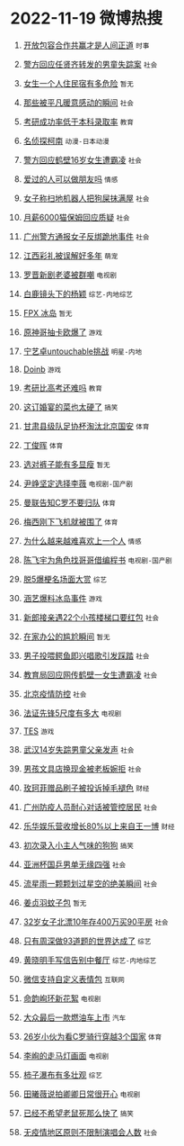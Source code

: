 # 2022-11-19 微博热搜 
1. [开放包容合作共赢才是人间正道](https://m.weibo.cn/search?containerid=100103type%3D1%26t%3D10%26q%3D%23%E5%BC%80%E6%94%BE%E5%8C%85%E5%AE%B9%E5%90%88%E4%BD%9C%E5%85%B1%E8%B5%A2%E6%89%8D%E6%98%AF%E4%BA%BA%E9%97%B4%E6%AD%A3%E9%81%93%23&stream_entry_id=51&isnewpage=1&extparam=seat%3D1%26dgr%3D0%26cate%3D10103%26pos%3D0%26filter_type%3Drealtimehot%26c_type%3D51%26display_time%3D1668796248%26pre_seqid%3D16687962488230454456&luicode=10000011&lfid=106003type%3D25%26t%3D3%26disable_hot%3D1%26filter_type%3Drealtimehot) `时事` 

2. [警方回应任贤齐转发的男童失踪案](https://m.weibo.cn/search?containerid=100103type%3D1%26t%3D10%26q%3D%23%E8%AD%A6%E6%96%B9%E5%9B%9E%E5%BA%94%E4%BB%BB%E8%B4%A4%E9%BD%90%E8%BD%AC%E5%8F%91%E7%9A%84%E7%94%B7%E7%AB%A5%E5%A4%B1%E8%B8%AA%E6%A1%88%23&stream_entry_id=31&isnewpage=1&extparam=seat%3D1%26dgr%3D0%26c_type%3D31%26band_rank%3D1%26flag%3D0%26lcate%3D5001%26realpos%3D1%26cate%3D5001%26pos%3D0%26filter_type%3Drealtimehot%26q%3D%2523%25E8%25AD%25A6%25E6%2596%25B9%25E5%259B%259E%25E5%25BA%2594%25E4%25BB%25BB%25E8%25B4%25A4%25E9%25BD%2590%25E8%25BD%25AC%25E5%258F%2591%25E7%259A%2584%25E7%2594%25B7%25E7%25AB%25A5%25E5%25A4%25B1%25E8%25B8%25AA%25E6%25A1%2588%2523%26display_time%3D1668796248%26pre_seqid%3D16687962488230454456&luicode=10000011&lfid=106003type%3D25%26t%3D3%26disable_hot%3D1%26filter_type%3Drealtimehot) `社会` 

3. [女生一个人住民宿有多危险](https://m.weibo.cn/search?containerid=100103type%3D1%26t%3D10%26q%3D%23%E5%A5%B3%E7%94%9F%E4%B8%80%E4%B8%AA%E4%BA%BA%E4%BD%8F%E6%B0%91%E5%AE%BF%E6%9C%89%E5%A4%9A%E5%8D%B1%E9%99%A9%23&stream_entry_id=31&isnewpage=1&extparam=seat%3D1%26dgr%3D0%26c_type%3D31%26band_rank%3D2%26flag%3D0%26lcate%3D5001%26realpos%3D2%26cate%3D5001%26pos%3D1%26filter_type%3Drealtimehot%26q%3D%2523%25E5%25A5%25B3%25E7%2594%259F%25E4%25B8%2580%25E4%25B8%25AA%25E4%25BA%25BA%25E4%25BD%258F%25E6%25B0%2591%25E5%25AE%25BF%25E6%259C%2589%25E5%25A4%259A%25E5%258D%25B1%25E9%2599%25A9%2523%26display_time%3D1668796248%26pre_seqid%3D16687962488230454456&luicode=10000011&lfid=106003type%3D25%26t%3D3%26disable_hot%3D1%26filter_type%3Drealtimehot) `暂无` 

4. [那些被平凡暖意感动的瞬间](https://m.weibo.cn/search?containerid=100103type%3D1%26t%3D10%26q%3D%23%E9%82%A3%E4%BA%9B%E8%A2%AB%E5%B9%B3%E5%87%A1%E6%9A%96%E6%84%8F%E6%84%9F%E5%8A%A8%E7%9A%84%E7%9E%AC%E9%97%B4%23&stream_entry_id=31&isnewpage=1&extparam=seat%3D1%26dgr%3D0%26c_type%3D31%26band_rank%3D3%26flag%3D0%26lcate%3D5001%26realpos%3D3%26cate%3D5001%26pos%3D2%26filter_type%3Drealtimehot%26q%3D%2523%25E9%2582%25A3%25E4%25BA%259B%25E8%25A2%25AB%25E5%25B9%25B3%25E5%2587%25A1%25E6%259A%2596%25E6%2584%258F%25E6%2584%259F%25E5%258A%25A8%25E7%259A%2584%25E7%259E%25AC%25E9%2597%25B4%2523%26display_time%3D1668796248%26pre_seqid%3D16687962488230454456&luicode=10000011&lfid=106003type%3D25%26t%3D3%26disable_hot%3D1%26filter_type%3Drealtimehot) `社会` 

5. [考研成功率低于本科录取率](https://m.weibo.cn/search?containerid=100103type%3D1%26t%3D10%26q%3D%23%E8%80%83%E7%A0%94%E6%88%90%E5%8A%9F%E7%8E%87%E4%BD%8E%E4%BA%8E%E6%9C%AC%E7%A7%91%E5%BD%95%E5%8F%96%E7%8E%87%23&stream_entry_id=31&isnewpage=1&extparam=seat%3D1%26dgr%3D0%26c_type%3D31%26band_rank%3D4%26flag%3D2%26lcate%3D5001%26realpos%3D4%26cate%3D5001%26pos%3D3%26filter_type%3Drealtimehot%26q%3D%2523%25E8%2580%2583%25E7%25A0%2594%25E6%2588%2590%25E5%258A%259F%25E7%258E%2587%25E4%25BD%258E%25E4%25BA%258E%25E6%259C%25AC%25E7%25A7%2591%25E5%25BD%2595%25E5%258F%2596%25E7%258E%2587%2523%26display_time%3D1668796248%26pre_seqid%3D16687962488230454456&luicode=10000011&lfid=106003type%3D25%26t%3D3%26disable_hot%3D1%26filter_type%3Drealtimehot) `教育` 

6. [名侦探柯南](https://m.weibo.cn/search?containerid=100103type%3D1%26t%3D10%26q%3D%E5%90%8D%E4%BE%A6%E6%8E%A2%E6%9F%AF%E5%8D%97&stream_entry_id=31&isnewpage=1&extparam=seat%3D1%26dgr%3D0%26c_type%3D31%26band_rank%3D5%26flag%3D16%26lcate%3D5001%26realpos%3D5%26cate%3D5001%26pos%3D4%26filter_type%3Drealtimehot%26q%3D%25E5%2590%258D%25E4%25BE%25A6%25E6%258E%25A2%25E6%259F%25AF%25E5%258D%2597%26display_time%3D1668796248%26pre_seqid%3D16687962488230454456&luicode=10000011&lfid=106003type%3D25%26t%3D3%26disable_hot%3D1%26filter_type%3Drealtimehot) `动漫-日本动漫` 

7. [警方回应鹤壁16岁女生遭霸凌](https://m.weibo.cn/search?containerid=100103type%3D1%26t%3D10%26q%3D%23%E8%AD%A6%E6%96%B9%E5%9B%9E%E5%BA%94%E9%B9%A4%E5%A3%8116%E5%B2%81%E5%A5%B3%E7%94%9F%E9%81%AD%E9%9C%B8%E5%87%8C%23&stream_entry_id=31&isnewpage=1&extparam=seat%3D1%26dgr%3D0%26c_type%3D31%26band_rank%3D6%26flag%3D0%26lcate%3D5001%26realpos%3D6%26cate%3D5001%26pos%3D5%26filter_type%3Drealtimehot%26q%3D%2523%25E8%25AD%25A6%25E6%2596%25B9%25E5%259B%259E%25E5%25BA%2594%25E9%25B9%25A4%25E5%25A3%258116%25E5%25B2%2581%25E5%25A5%25B3%25E7%2594%259F%25E9%2581%25AD%25E9%259C%25B8%25E5%2587%258C%2523%26display_time%3D1668796248%26pre_seqid%3D16687962488230454456&luicode=10000011&lfid=106003type%3D25%26t%3D3%26disable_hot%3D1%26filter_type%3Drealtimehot) `社会` 

8. [爱过的人可以做朋友吗](https://m.weibo.cn/search?containerid=100103type%3D1%26t%3D10%26q%3D%23%E7%88%B1%E8%BF%87%E7%9A%84%E4%BA%BA%E5%8F%AF%E4%BB%A5%E5%81%9A%E6%9C%8B%E5%8F%8B%E5%90%97%23&stream_entry_id=31&isnewpage=1&extparam=seat%3D1%26dgr%3D0%26c_type%3D31%26band_rank%3D7%26flag%3D0%26lcate%3D5001%26realpos%3D7%26cate%3D5001%26pos%3D6%26filter_type%3Drealtimehot%26q%3D%2523%25E7%2588%25B1%25E8%25BF%2587%25E7%259A%2584%25E4%25BA%25BA%25E5%258F%25AF%25E4%25BB%25A5%25E5%2581%259A%25E6%259C%258B%25E5%258F%258B%25E5%2590%2597%2523%26display_time%3D1668796248%26pre_seqid%3D16687962488230454456&luicode=10000011&lfid=106003type%3D25%26t%3D3%26disable_hot%3D1%26filter_type%3Drealtimehot) `情感` 

9. [女子称扫地机器人把狗屎抹满屋](https://m.weibo.cn/search?containerid=100103type%3D1%26t%3D10%26q%3D%23%E5%A5%B3%E5%AD%90%E7%A7%B0%E6%89%AB%E5%9C%B0%E6%9C%BA%E5%99%A8%E4%BA%BA%E6%8A%8A%E7%8B%97%E5%B1%8E%E6%8A%B9%E6%BB%A1%E5%B1%8B%23&stream_entry_id=31&isnewpage=1&extparam=seat%3D1%26dgr%3D0%26c_type%3D31%26band_rank%3D8%26flag%3D0%26lcate%3D5001%26realpos%3D8%26cate%3D5001%26pos%3D7%26filter_type%3Drealtimehot%26q%3D%2523%25E5%25A5%25B3%25E5%25AD%2590%25E7%25A7%25B0%25E6%2589%25AB%25E5%259C%25B0%25E6%259C%25BA%25E5%2599%25A8%25E4%25BA%25BA%25E6%258A%258A%25E7%258B%2597%25E5%25B1%258E%25E6%258A%25B9%25E6%25BB%25A1%25E5%25B1%258B%2523%26display_time%3D1668796248%26pre_seqid%3D16687962488230454456&luicode=10000011&lfid=106003type%3D25%26t%3D3%26disable_hot%3D1%26filter_type%3Drealtimehot) `社会` 

10. [月薪6000猫保姆回应质疑](https://m.weibo.cn/search?containerid=100103type%3D1%26t%3D10%26q%3D%23%E6%9C%88%E8%96%AA6000%E7%8C%AB%E4%BF%9D%E5%A7%86%E5%9B%9E%E5%BA%94%E8%B4%A8%E7%96%91%23&stream_entry_id=31&isnewpage=1&extparam=seat%3D1%26dgr%3D0%26c_type%3D31%26band_rank%3D9%26flag%3D0%26lcate%3D5001%26realpos%3D9%26cate%3D5001%26pos%3D8%26filter_type%3Drealtimehot%26q%3D%2523%25E6%259C%2588%25E8%2596%25AA6000%25E7%258C%25AB%25E4%25BF%259D%25E5%25A7%2586%25E5%259B%259E%25E5%25BA%2594%25E8%25B4%25A8%25E7%2596%2591%2523%26display_time%3D1668796248%26pre_seqid%3D16687962488230454456&luicode=10000011&lfid=106003type%3D25%26t%3D3%26disable_hot%3D1%26filter_type%3Drealtimehot) `社会` 

11. [广州警方通报女子反绑跪地事件](https://m.weibo.cn/search?containerid=100103type%3D1%26t%3D10%26q%3D%23%E5%B9%BF%E5%B7%9E%E8%AD%A6%E6%96%B9%E9%80%9A%E6%8A%A5%E5%A5%B3%E5%AD%90%E5%8F%8D%E7%BB%91%E8%B7%AA%E5%9C%B0%E4%BA%8B%E4%BB%B6%23&stream_entry_id=31&isnewpage=1&extparam=seat%3D1%26dgr%3D0%26c_type%3D31%26band_rank%3D10%26flag%3D0%26lcate%3D5001%26realpos%3D10%26cate%3D5001%26pos%3D9%26filter_type%3Drealtimehot%26q%3D%2523%25E5%25B9%25BF%25E5%25B7%259E%25E8%25AD%25A6%25E6%2596%25B9%25E9%2580%259A%25E6%258A%25A5%25E5%25A5%25B3%25E5%25AD%2590%25E5%258F%258D%25E7%25BB%2591%25E8%25B7%25AA%25E5%259C%25B0%25E4%25BA%258B%25E4%25BB%25B6%2523%26display_time%3D1668796248%26pre_seqid%3D16687962488230454456&luicode=10000011&lfid=106003type%3D25%26t%3D3%26disable_hot%3D1%26filter_type%3Drealtimehot) `社会` 

12. [江西彩礼被误解好多年](https://m.weibo.cn/search?containerid=100103type%3D1%26t%3D10%26q%3D%23%E6%B1%9F%E8%A5%BF%E5%BD%A9%E7%A4%BC%E8%A2%AB%E8%AF%AF%E8%A7%A3%E5%A5%BD%E5%A4%9A%E5%B9%B4%23&stream_entry_id=31&isnewpage=1&extparam=seat%3D1%26dgr%3D0%26c_type%3D31%26band_rank%3D11%26flag%3D0%26lcate%3D5001%26realpos%3D11%26cate%3D5001%26pos%3D10%26filter_type%3Drealtimehot%26q%3D%2523%25E6%25B1%259F%25E8%25A5%25BF%25E5%25BD%25A9%25E7%25A4%25BC%25E8%25A2%25AB%25E8%25AF%25AF%25E8%25A7%25A3%25E5%25A5%25BD%25E5%25A4%259A%25E5%25B9%25B4%2523%26display_time%3D1668796248%26pre_seqid%3D16687962488230454456&luicode=10000011&lfid=106003type%3D25%26t%3D3%26disable_hot%3D1%26filter_type%3Drealtimehot) `萌宠` 

13. [罗晋新剧老婆被群嘲](https://m.weibo.cn/search?containerid=100103type%3D1%26t%3D10%26q%3D%23%E7%BD%97%E6%99%8B%E6%96%B0%E5%89%A7%E8%80%81%E5%A9%86%E8%A2%AB%E7%BE%A4%E5%98%B2%23&stream_entry_id=31&isnewpage=1&extparam=seat%3D1%26dgr%3D0%26c_type%3D31%26band_rank%3D12%26flag%3D0%26lcate%3D5001%26realpos%3D12%26cate%3D5001%26pos%3D11%26filter_type%3Drealtimehot%26q%3D%2523%25E7%25BD%2597%25E6%2599%258B%25E6%2596%25B0%25E5%2589%25A7%25E8%2580%2581%25E5%25A9%2586%25E8%25A2%25AB%25E7%25BE%25A4%25E5%2598%25B2%2523%26display_time%3D1668796248%26pre_seqid%3D16687962488230454456&luicode=10000011&lfid=106003type%3D25%26t%3D3%26disable_hot%3D1%26filter_type%3Drealtimehot) `电视剧` 

14. [白鹿镜头下的杨颖](https://m.weibo.cn/search?containerid=100103type%3D1%26t%3D10%26q%3D%23%E7%99%BD%E9%B9%BF%E9%95%9C%E5%A4%B4%E4%B8%8B%E7%9A%84%E6%9D%A8%E9%A2%96%23&stream_entry_id=31&isnewpage=1&extparam=seat%3D1%26dgr%3D0%26c_type%3D31%26band_rank%3D13%26flag%3D0%26lcate%3D5001%26realpos%3D13%26cate%3D5001%26pos%3D12%26filter_type%3Drealtimehot%26q%3D%2523%25E7%2599%25BD%25E9%25B9%25BF%25E9%2595%259C%25E5%25A4%25B4%25E4%25B8%258B%25E7%259A%2584%25E6%259D%25A8%25E9%25A2%2596%2523%26display_time%3D1668796248%26pre_seqid%3D16687962488230454456&luicode=10000011&lfid=106003type%3D25%26t%3D3%26disable_hot%3D1%26filter_type%3Drealtimehot) `综艺-内地综艺` 

15. [FPX 冰岛](https://m.weibo.cn/search?containerid=100103type%3D1%26t%3D10%26q%3DFPX+%E5%86%B0%E5%B2%9B&stream_entry_id=31&isnewpage=1&extparam=seat%3D1%26dgr%3D0%26c_type%3D31%26band_rank%3D14%26flag%3D0%26lcate%3D5001%26realpos%3D14%26cate%3D5001%26pos%3D13%26filter_type%3Drealtimehot%26q%3DFPX%2520%25E5%2586%25B0%25E5%25B2%259B%26display_time%3D1668796248%26pre_seqid%3D16687962488230454456&luicode=10000011&lfid=106003type%3D25%26t%3D3%26disable_hot%3D1%26filter_type%3Drealtimehot) `暂无` 

16. [原神哥抽卡欧爆了](https://m.weibo.cn/search?containerid=100103type%3D1%26t%3D10%26q%3D%23%E5%8E%9F%E7%A5%9E%E5%93%A5%E6%8A%BD%E5%8D%A1%E6%AC%A7%E7%88%86%E4%BA%86%23&stream_entry_id=31&isnewpage=1&extparam=seat%3D1%26dgr%3D0%26c_type%3D31%26band_rank%3D15%26flag%3D0%26lcate%3D5001%26realpos%3D15%26cate%3D5001%26pos%3D14%26filter_type%3Drealtimehot%26q%3D%2523%25E5%258E%259F%25E7%25A5%259E%25E5%2593%25A5%25E6%258A%25BD%25E5%258D%25A1%25E6%25AC%25A7%25E7%2588%2586%25E4%25BA%2586%2523%26display_time%3D1668796248%26pre_seqid%3D16687962488230454456&luicode=10000011&lfid=106003type%3D25%26t%3D3%26disable_hot%3D1%26filter_type%3Drealtimehot) `游戏` 

17. [宁艺卓untouchable挑战](https://m.weibo.cn/search?containerid=100103type%3D1%26t%3D10%26q%3D%23%E5%AE%81%E8%89%BA%E5%8D%93untouchable%E6%8C%91%E6%88%98%23&stream_entry_id=31&isnewpage=1&extparam=seat%3D1%26dgr%3D0%26c_type%3D31%26band_rank%3D16%26flag%3D0%26lcate%3D5001%26realpos%3D16%26cate%3D5001%26pos%3D15%26filter_type%3Drealtimehot%26q%3D%2523%25E5%25AE%2581%25E8%2589%25BA%25E5%258D%2593untouchable%25E6%258C%2591%25E6%2588%2598%2523%26display_time%3D1668796248%26pre_seqid%3D16687962488230454456&luicode=10000011&lfid=106003type%3D25%26t%3D3%26disable_hot%3D1%26filter_type%3Drealtimehot) `明星-内地` 

18. [Doinb](https://m.weibo.cn/search?containerid=100103type%3D1%26t%3D10%26q%3DDoinb&stream_entry_id=31&isnewpage=1&extparam=seat%3D1%26dgr%3D0%26c_type%3D31%26band_rank%3D17%26flag%3D0%26lcate%3D5001%26realpos%3D17%26cate%3D5001%26pos%3D16%26filter_type%3Drealtimehot%26q%3DDoinb%26display_time%3D1668796248%26pre_seqid%3D16687962488230454456&luicode=10000011&lfid=106003type%3D25%26t%3D3%26disable_hot%3D1%26filter_type%3Drealtimehot) `游戏` 

19. [考研比高考还难吗](https://m.weibo.cn/search?containerid=100103type%3D1%26t%3D10%26q%3D%23%E8%80%83%E7%A0%94%E6%AF%94%E9%AB%98%E8%80%83%E8%BF%98%E9%9A%BE%E5%90%97%23&stream_entry_id=31&isnewpage=1&extparam=seat%3D1%26dgr%3D0%26c_type%3D31%26band_rank%3D18%26flag%3D0%26lcate%3D5001%26realpos%3D18%26cate%3D5001%26pos%3D17%26filter_type%3Drealtimehot%26q%3D%2523%25E8%2580%2583%25E7%25A0%2594%25E6%25AF%2594%25E9%25AB%2598%25E8%2580%2583%25E8%25BF%2598%25E9%259A%25BE%25E5%2590%2597%2523%26display_time%3D1668796248%26pre_seqid%3D16687962488230454456&luicode=10000011&lfid=106003type%3D25%26t%3D3%26disable_hot%3D1%26filter_type%3Drealtimehot) `教育` 

20. [这订婚宴的菜也太硬了](https://m.weibo.cn/search?containerid=100103type%3D1%26t%3D10%26q%3D%23%E8%BF%99%E8%AE%A2%E5%A9%9A%E5%AE%B4%E7%9A%84%E8%8F%9C%E4%B9%9F%E5%A4%AA%E7%A1%AC%E4%BA%86%23&stream_entry_id=31&isnewpage=1&extparam=seat%3D1%26dgr%3D0%26c_type%3D31%26band_rank%3D19%26flag%3D0%26lcate%3D5001%26realpos%3D19%26cate%3D5001%26pos%3D18%26filter_type%3Drealtimehot%26q%3D%2523%25E8%25BF%2599%25E8%25AE%25A2%25E5%25A9%259A%25E5%25AE%25B4%25E7%259A%2584%25E8%258F%259C%25E4%25B9%259F%25E5%25A4%25AA%25E7%25A1%25AC%25E4%25BA%2586%2523%26display_time%3D1668796248%26pre_seqid%3D16687962488230454456&luicode=10000011&lfid=106003type%3D25%26t%3D3%26disable_hot%3D1%26filter_type%3Drealtimehot) `搞笑` 

21. [甘肃县级队足协杯淘汰北京国安](https://m.weibo.cn/search?containerid=100103type%3D1%26t%3D10%26q%3D%23%E7%94%98%E8%82%83%E5%8E%BF%E7%BA%A7%E9%98%9F%E8%B6%B3%E5%8D%8F%E6%9D%AF%E6%B7%98%E6%B1%B0%E5%8C%97%E4%BA%AC%E5%9B%BD%E5%AE%89%23&stream_entry_id=31&isnewpage=1&extparam=seat%3D1%26dgr%3D0%26c_type%3D31%26band_rank%3D20%26flag%3D0%26lcate%3D5001%26realpos%3D20%26cate%3D5001%26pos%3D19%26filter_type%3Drealtimehot%26q%3D%2523%25E7%2594%2598%25E8%2582%2583%25E5%258E%25BF%25E7%25BA%25A7%25E9%2598%259F%25E8%25B6%25B3%25E5%258D%258F%25E6%259D%25AF%25E6%25B7%2598%25E6%25B1%25B0%25E5%258C%2597%25E4%25BA%25AC%25E5%259B%25BD%25E5%25AE%2589%2523%26display_time%3D1668796248%26pre_seqid%3D16687962488230454456&luicode=10000011&lfid=106003type%3D25%26t%3D3%26disable_hot%3D1%26filter_type%3Drealtimehot) `体育` 

22. [丁俊晖](https://m.weibo.cn/search?containerid=100103type%3D1%26t%3D10%26q%3D%E4%B8%81%E4%BF%8A%E6%99%96&stream_entry_id=31&isnewpage=1&extparam=seat%3D1%26dgr%3D0%26c_type%3D31%26band_rank%3D21%26flag%3D0%26lcate%3D5001%26realpos%3D21%26cate%3D5001%26pos%3D20%26filter_type%3Drealtimehot%26q%3D%25E4%25B8%2581%25E4%25BF%258A%25E6%2599%2596%26display_time%3D1668796248%26pre_seqid%3D16687962488230454456&luicode=10000011&lfid=106003type%3D25%26t%3D3%26disable_hot%3D1%26filter_type%3Drealtimehot) `体育` 

23. [选对裤子能有多显瘦](https://m.weibo.cn/search?containerid=100103type%3D1%26t%3D10%26q%3D%23%E9%80%89%E5%AF%B9%E8%A3%A4%E5%AD%90%E8%83%BD%E6%9C%89%E5%A4%9A%E6%98%BE%E7%98%A6%23&stream_entry_id=31&isnewpage=1&extparam=seat%3D1%26dgr%3D0%26c_type%3D31%26band_rank%3D22%26flag%3D0%26lcate%3D5001%26realpos%3D22%26cate%3D5001%26pos%3D21%26filter_type%3Drealtimehot%26q%3D%2523%25E9%2580%2589%25E5%25AF%25B9%25E8%25A3%25A4%25E5%25AD%2590%25E8%2583%25BD%25E6%259C%2589%25E5%25A4%259A%25E6%2598%25BE%25E7%2598%25A6%2523%26display_time%3D1668796248%26pre_seqid%3D16687962488230454456&luicode=10000011&lfid=106003type%3D25%26t%3D3%26disable_hot%3D1%26filter_type%3Drealtimehot) `暂无` 

24. [尹峥坚定选择李薇](https://m.weibo.cn/search?containerid=100103type%3D1%26t%3D10%26q%3D%23%E5%B0%B9%E5%B3%A5%E5%9D%9A%E5%AE%9A%E9%80%89%E6%8B%A9%E6%9D%8E%E8%96%87%23&stream_entry_id=31&isnewpage=1&extparam=seat%3D1%26dgr%3D0%26c_type%3D31%26band_rank%3D23%26flag%3D0%26lcate%3D5001%26realpos%3D23%26cate%3D5001%26pos%3D22%26filter_type%3Drealtimehot%26q%3D%2523%25E5%25B0%25B9%25E5%25B3%25A5%25E5%259D%259A%25E5%25AE%259A%25E9%2580%2589%25E6%258B%25A9%25E6%259D%258E%25E8%2596%2587%2523%26display_time%3D1668796248%26pre_seqid%3D16687962488230454456&luicode=10000011&lfid=106003type%3D25%26t%3D3%26disable_hot%3D1%26filter_type%3Drealtimehot) `电视剧-国产剧` 

25. [曼联告知C罗不要归队](https://m.weibo.cn/search?containerid=100103type%3D1%26t%3D10%26q%3D%23%E6%9B%BC%E8%81%94%E5%91%8A%E7%9F%A5C%E7%BD%97%E4%B8%8D%E8%A6%81%E5%BD%92%E9%98%9F%23&stream_entry_id=31&isnewpage=1&extparam=seat%3D1%26dgr%3D0%26c_type%3D31%26band_rank%3D24%26flag%3D0%26lcate%3D5001%26realpos%3D24%26cate%3D5001%26pos%3D23%26filter_type%3Drealtimehot%26q%3D%2523%25E6%259B%25BC%25E8%2581%2594%25E5%2591%258A%25E7%259F%25A5C%25E7%25BD%2597%25E4%25B8%258D%25E8%25A6%2581%25E5%25BD%2592%25E9%2598%259F%2523%26display_time%3D1668796248%26pre_seqid%3D16687962488230454456&luicode=10000011&lfid=106003type%3D25%26t%3D3%26disable_hot%3D1%26filter_type%3Drealtimehot) `体育` 

26. [梅西刚下飞机就被围了](https://m.weibo.cn/search?containerid=100103type%3D1%26t%3D10%26q%3D%23%E6%A2%85%E8%A5%BF%E5%88%9A%E4%B8%8B%E9%A3%9E%E6%9C%BA%E5%B0%B1%E8%A2%AB%E5%9B%B4%E4%BA%86%23&stream_entry_id=31&isnewpage=1&extparam=seat%3D1%26dgr%3D0%26c_type%3D31%26band_rank%3D25%26flag%3D1%26lcate%3D5001%26realpos%3D25%26cate%3D5001%26pos%3D24%26filter_type%3Drealtimehot%26q%3D%2523%25E6%25A2%2585%25E8%25A5%25BF%25E5%2588%259A%25E4%25B8%258B%25E9%25A3%259E%25E6%259C%25BA%25E5%25B0%25B1%25E8%25A2%25AB%25E5%259B%25B4%25E4%25BA%2586%2523%26display_time%3D1668796248%26pre_seqid%3D16687962488230454456&luicode=10000011&lfid=106003type%3D25%26t%3D3%26disable_hot%3D1%26filter_type%3Drealtimehot) `体育` 

27. [为什么越来越难喜欢上一个人](https://m.weibo.cn/search?containerid=100103type%3D1%26t%3D10%26q%3D%23%E4%B8%BA%E4%BB%80%E4%B9%88%E8%B6%8A%E6%9D%A5%E8%B6%8A%E9%9A%BE%E5%96%9C%E6%AC%A2%E4%B8%8A%E4%B8%80%E4%B8%AA%E4%BA%BA%23&stream_entry_id=31&isnewpage=1&extparam=seat%3D1%26dgr%3D0%26c_type%3D31%26band_rank%3D26%26flag%3D0%26lcate%3D5001%26realpos%3D26%26cate%3D5001%26pos%3D25%26filter_type%3Drealtimehot%26q%3D%2523%25E4%25B8%25BA%25E4%25BB%2580%25E4%25B9%2588%25E8%25B6%258A%25E6%259D%25A5%25E8%25B6%258A%25E9%259A%25BE%25E5%2596%259C%25E6%25AC%25A2%25E4%25B8%258A%25E4%25B8%2580%25E4%25B8%25AA%25E4%25BA%25BA%2523%26display_time%3D1668796248%26pre_seqid%3D16687962488230454456&luicode=10000011&lfid=106003type%3D25%26t%3D3%26disable_hot%3D1%26filter_type%3Drealtimehot) `情感` 

28. [陈飞宇为角色找哥哥借编程书](https://m.weibo.cn/search?containerid=100103type%3D1%26t%3D10%26q%3D%23%E9%99%88%E9%A3%9E%E5%AE%87%E4%B8%BA%E8%A7%92%E8%89%B2%E6%89%BE%E5%93%A5%E5%93%A5%E5%80%9F%E7%BC%96%E7%A8%8B%E4%B9%A6%23&stream_entry_id=31&isnewpage=1&extparam=seat%3D1%26dgr%3D0%26c_type%3D31%26band_rank%3D27%26flag%3D0%26lcate%3D5001%26realpos%3D27%26cate%3D5001%26pos%3D26%26filter_type%3Drealtimehot%26q%3D%2523%25E9%2599%2588%25E9%25A3%259E%25E5%25AE%2587%25E4%25B8%25BA%25E8%25A7%2592%25E8%2589%25B2%25E6%2589%25BE%25E5%2593%25A5%25E5%2593%25A5%25E5%2580%259F%25E7%25BC%2596%25E7%25A8%258B%25E4%25B9%25A6%2523%26display_time%3D1668796248%26pre_seqid%3D16687962488230454456&luicode=10000011&lfid=106003type%3D25%26t%3D3%26disable_hot%3D1%26filter_type%3Drealtimehot) `电视剧-国产剧` 

29. [脱5爆梗名场面大赏](https://m.weibo.cn/search?containerid=100103type%3D1%26t%3D10%26q%3D%23%E8%84%B15%E7%88%86%E6%A2%97%E5%90%8D%E5%9C%BA%E9%9D%A2%E5%A4%A7%E8%B5%8F%23&stream_entry_id=31&isnewpage=1&extparam=seat%3D1%26dgr%3D0%26c_type%3D31%26band_rank%3D28%26flag%3D1%26lcate%3D5001%26realpos%3D28%26cate%3D5001%26pos%3D27%26filter_type%3Drealtimehot%26q%3D%2523%25E8%2584%25B15%25E7%2588%2586%25E6%25A2%2597%25E5%2590%258D%25E5%259C%25BA%25E9%259D%25A2%25E5%25A4%25A7%25E8%25B5%258F%2523%26display_time%3D1668796248%26pre_seqid%3D16687962488230454456&luicode=10000011&lfid=106003type%3D25%26t%3D3%26disable_hot%3D1%26filter_type%3Drealtimehot) `综艺` 

30. [涵艺爆料冰岛事件](https://m.weibo.cn/search?containerid=100103type%3D1%26t%3D10%26q%3D%23%E6%B6%B5%E8%89%BA%E7%88%86%E6%96%99%E5%86%B0%E5%B2%9B%E4%BA%8B%E4%BB%B6%23&stream_entry_id=31&isnewpage=1&extparam=seat%3D1%26dgr%3D0%26c_type%3D31%26band_rank%3D29%26flag%3D0%26lcate%3D5001%26realpos%3D29%26cate%3D5001%26pos%3D28%26filter_type%3Drealtimehot%26q%3D%2523%25E6%25B6%25B5%25E8%2589%25BA%25E7%2588%2586%25E6%2596%2599%25E5%2586%25B0%25E5%25B2%259B%25E4%25BA%258B%25E4%25BB%25B6%2523%26display_time%3D1668796248%26pre_seqid%3D16687962488230454456&luicode=10000011&lfid=106003type%3D25%26t%3D3%26disable_hot%3D1%26filter_type%3Drealtimehot) `游戏` 

31. [新郎接亲遇22个小孩楼梯口要红包](https://m.weibo.cn/search?containerid=100103type%3D1%26t%3D10%26q%3D%23%E6%96%B0%E9%83%8E%E6%8E%A5%E4%BA%B2%E9%81%8722%E4%B8%AA%E5%B0%8F%E5%AD%A9%E6%A5%BC%E6%A2%AF%E5%8F%A3%E8%A6%81%E7%BA%A2%E5%8C%85%23&stream_entry_id=31&isnewpage=1&extparam=seat%3D1%26dgr%3D0%26c_type%3D31%26band_rank%3D30%26flag%3D0%26lcate%3D5001%26realpos%3D30%26cate%3D5001%26pos%3D29%26filter_type%3Drealtimehot%26q%3D%2523%25E6%2596%25B0%25E9%2583%258E%25E6%258E%25A5%25E4%25BA%25B2%25E9%2581%258722%25E4%25B8%25AA%25E5%25B0%258F%25E5%25AD%25A9%25E6%25A5%25BC%25E6%25A2%25AF%25E5%258F%25A3%25E8%25A6%2581%25E7%25BA%25A2%25E5%258C%2585%2523%26display_time%3D1668796248%26pre_seqid%3D16687962488230454456&luicode=10000011&lfid=106003type%3D25%26t%3D3%26disable_hot%3D1%26filter_type%3Drealtimehot) `社会` 

32. [在家办公的尴尬瞬间](https://m.weibo.cn/search?containerid=100103type%3D1%26t%3D10%26q%3D%23%E5%9C%A8%E5%AE%B6%E5%8A%9E%E5%85%AC%E7%9A%84%E5%B0%B4%E5%B0%AC%E7%9E%AC%E9%97%B4%23&stream_entry_id=31&isnewpage=1&extparam=seat%3D1%26dgr%3D0%26c_type%3D31%26band_rank%3D31%26flag%3D1%26lcate%3D5001%26realpos%3D31%26cate%3D5001%26pos%3D30%26filter_type%3Drealtimehot%26q%3D%2523%25E5%259C%25A8%25E5%25AE%25B6%25E5%258A%259E%25E5%2585%25AC%25E7%259A%2584%25E5%25B0%25B4%25E5%25B0%25AC%25E7%259E%25AC%25E9%2597%25B4%2523%26display_time%3D1668796248%26pre_seqid%3D16687962488230454456&luicode=10000011&lfid=106003type%3D25%26t%3D3%26disable_hot%3D1%26filter_type%3Drealtimehot) `暂无` 

33. [男子投喂鳄鱼即兴唱歌引发踩踏](https://m.weibo.cn/search?containerid=100103type%3D1%26t%3D10%26q%3D%23%E7%94%B7%E5%AD%90%E6%8A%95%E5%96%82%E9%B3%84%E9%B1%BC%E5%8D%B3%E5%85%B4%E5%94%B1%E6%AD%8C%E5%BC%95%E5%8F%91%E8%B8%A9%E8%B8%8F%23&stream_entry_id=31&isnewpage=1&extparam=seat%3D1%26dgr%3D0%26c_type%3D31%26band_rank%3D32%26flag%3D0%26lcate%3D5001%26realpos%3D32%26cate%3D5001%26pos%3D31%26filter_type%3Drealtimehot%26q%3D%2523%25E7%2594%25B7%25E5%25AD%2590%25E6%258A%2595%25E5%2596%2582%25E9%25B3%2584%25E9%25B1%25BC%25E5%258D%25B3%25E5%2585%25B4%25E5%2594%25B1%25E6%25AD%258C%25E5%25BC%2595%25E5%258F%2591%25E8%25B8%25A9%25E8%25B8%258F%2523%26display_time%3D1668796248%26pre_seqid%3D16687962488230454456&luicode=10000011&lfid=106003type%3D25%26t%3D3%26disable_hot%3D1%26filter_type%3Drealtimehot) `社会` 

34. [教育局回应网传鹤壁一女生遭霸凌](https://m.weibo.cn/search?containerid=100103type%3D1%26t%3D10%26q%3D%23%E6%95%99%E8%82%B2%E5%B1%80%E5%9B%9E%E5%BA%94%E7%BD%91%E4%BC%A0%E9%B9%A4%E5%A3%81%E4%B8%80%E5%A5%B3%E7%94%9F%E9%81%AD%E9%9C%B8%E5%87%8C%23&stream_entry_id=31&isnewpage=1&extparam=seat%3D1%26dgr%3D0%26c_type%3D31%26band_rank%3D33%26flag%3D0%26lcate%3D5001%26realpos%3D33%26cate%3D5001%26pos%3D32%26filter_type%3Drealtimehot%26q%3D%2523%25E6%2595%2599%25E8%2582%25B2%25E5%25B1%2580%25E5%259B%259E%25E5%25BA%2594%25E7%25BD%2591%25E4%25BC%25A0%25E9%25B9%25A4%25E5%25A3%2581%25E4%25B8%2580%25E5%25A5%25B3%25E7%2594%259F%25E9%2581%25AD%25E9%259C%25B8%25E5%2587%258C%2523%26display_time%3D1668796248%26pre_seqid%3D16687962488230454456&luicode=10000011&lfid=106003type%3D25%26t%3D3%26disable_hot%3D1%26filter_type%3Drealtimehot) `社会` 

35. [北京疫情防控](https://m.weibo.cn/search?containerid=100103type%3D1%26t%3D10%26q%3D%23%E5%8C%97%E4%BA%AC%E7%96%AB%E6%83%85%E9%98%B2%E6%8E%A7%23&stream_entry_id=31&isnewpage=1&extparam=seat%3D1%26dgr%3D0%26c_type%3D31%26band_rank%3D34%26flag%3D0%26lcate%3D5001%26realpos%3D34%26cate%3D5001%26pos%3D33%26filter_type%3Drealtimehot%26q%3D%2523%25E5%258C%2597%25E4%25BA%25AC%25E7%2596%25AB%25E6%2583%2585%25E9%2598%25B2%25E6%258E%25A7%2523%26display_time%3D1668796248%26pre_seqid%3D16687962488230454456&luicode=10000011&lfid=106003type%3D25%26t%3D3%26disable_hot%3D1%26filter_type%3Drealtimehot) `社会` 

36. [法证先锋5尺度有多大](https://m.weibo.cn/search?containerid=100103type%3D1%26t%3D10%26q%3D%23%E6%B3%95%E8%AF%81%E5%85%88%E9%94%8B5%E5%B0%BA%E5%BA%A6%E6%9C%89%E5%A4%9A%E5%A4%A7%23&stream_entry_id=31&isnewpage=1&extparam=seat%3D1%26dgr%3D0%26c_type%3D31%26band_rank%3D35%26flag%3D0%26lcate%3D5001%26realpos%3D35%26cate%3D5001%26pos%3D34%26filter_type%3Drealtimehot%26q%3D%2523%25E6%25B3%2595%25E8%25AF%2581%25E5%2585%2588%25E9%2594%258B5%25E5%25B0%25BA%25E5%25BA%25A6%25E6%259C%2589%25E5%25A4%259A%25E5%25A4%25A7%2523%26display_time%3D1668796248%26pre_seqid%3D16687962488230454456&luicode=10000011&lfid=106003type%3D25%26t%3D3%26disable_hot%3D1%26filter_type%3Drealtimehot) `电视剧` 

37. [TES](https://m.weibo.cn/search?containerid=100103type%3D1%26t%3D10%26q%3DTES&stream_entry_id=31&isnewpage=1&extparam=seat%3D1%26dgr%3D0%26c_type%3D31%26band_rank%3D36%26flag%3D0%26lcate%3D5001%26realpos%3D36%26cate%3D5001%26pos%3D35%26filter_type%3Drealtimehot%26q%3DTES%26display_time%3D1668796248%26pre_seqid%3D16687962488230454456&luicode=10000011&lfid=106003type%3D25%26t%3D3%26disable_hot%3D1%26filter_type%3Drealtimehot) `游戏` 

38. [武汉14岁失踪男童父亲发声](https://m.weibo.cn/search?containerid=100103type%3D1%26t%3D10%26q%3D%23%E6%AD%A6%E6%B1%8914%E5%B2%81%E5%A4%B1%E8%B8%AA%E7%94%B7%E7%AB%A5%E7%88%B6%E4%BA%B2%E5%8F%91%E5%A3%B0%23&stream_entry_id=31&isnewpage=1&extparam=seat%3D1%26dgr%3D0%26c_type%3D31%26band_rank%3D37%26flag%3D0%26lcate%3D5001%26realpos%3D37%26cate%3D5001%26pos%3D36%26filter_type%3Drealtimehot%26q%3D%2523%25E6%25AD%25A6%25E6%25B1%258914%25E5%25B2%2581%25E5%25A4%25B1%25E8%25B8%25AA%25E7%2594%25B7%25E7%25AB%25A5%25E7%2588%25B6%25E4%25BA%25B2%25E5%258F%2591%25E5%25A3%25B0%2523%26display_time%3D1668796248%26pre_seqid%3D16687962488230454456&luicode=10000011&lfid=106003type%3D25%26t%3D3%26disable_hot%3D1%26filter_type%3Drealtimehot) `社会` 

39. [男孩文具店换现金被老板婉拒](https://m.weibo.cn/search?containerid=100103type%3D1%26t%3D10%26q%3D%23%E7%94%B7%E5%AD%A9%E6%96%87%E5%85%B7%E5%BA%97%E6%8D%A2%E7%8E%B0%E9%87%91%E8%A2%AB%E8%80%81%E6%9D%BF%E5%A9%89%E6%8B%92%23&stream_entry_id=31&isnewpage=1&extparam=seat%3D1%26dgr%3D0%26c_type%3D31%26band_rank%3D38%26flag%3D0%26lcate%3D5001%26realpos%3D38%26cate%3D5001%26pos%3D37%26filter_type%3Drealtimehot%26q%3D%2523%25E7%2594%25B7%25E5%25AD%25A9%25E6%2596%2587%25E5%2585%25B7%25E5%25BA%2597%25E6%258D%25A2%25E7%258E%25B0%25E9%2587%2591%25E8%25A2%25AB%25E8%2580%2581%25E6%259D%25BF%25E5%25A9%2589%25E6%258B%2592%2523%26display_time%3D1668796248%26pre_seqid%3D16687962488230454456&luicode=10000011&lfid=106003type%3D25%26t%3D3%26disable_hot%3D1%26filter_type%3Drealtimehot) `社会` 

40. [玫珂菲赠品刷子被投诉掉毛褪色](https://m.weibo.cn/search?containerid=100103type%3D1%26t%3D10%26q%3D%23%E7%8E%AB%E7%8F%82%E8%8F%B2%E8%B5%A0%E5%93%81%E5%88%B7%E5%AD%90%E8%A2%AB%E6%8A%95%E8%AF%89%E6%8E%89%E6%AF%9B%E8%A4%AA%E8%89%B2%23&stream_entry_id=31&isnewpage=1&extparam=seat%3D1%26dgr%3D0%26c_type%3D31%26band_rank%3D39%26flag%3D0%26lcate%3D5001%26realpos%3D39%26cate%3D5001%26pos%3D38%26filter_type%3Drealtimehot%26q%3D%2523%25E7%258E%25AB%25E7%258F%2582%25E8%258F%25B2%25E8%25B5%25A0%25E5%2593%2581%25E5%2588%25B7%25E5%25AD%2590%25E8%25A2%25AB%25E6%258A%2595%25E8%25AF%2589%25E6%258E%2589%25E6%25AF%259B%25E8%25A4%25AA%25E8%2589%25B2%2523%26display_time%3D1668796248%26pre_seqid%3D16687962488230454456&luicode=10000011&lfid=106003type%3D25%26t%3D3%26disable_hot%3D1%26filter_type%3Drealtimehot) `财经` 

41. [广州防疫人员耐心对话被管控居民](https://m.weibo.cn/search?containerid=100103type%3D1%26t%3D10%26q%3D%23%E5%B9%BF%E5%B7%9E%E9%98%B2%E7%96%AB%E4%BA%BA%E5%91%98%E8%80%90%E5%BF%83%E5%AF%B9%E8%AF%9D%E8%A2%AB%E7%AE%A1%E6%8E%A7%E5%B1%85%E6%B0%91%23&stream_entry_id=31&isnewpage=1&extparam=seat%3D1%26dgr%3D0%26c_type%3D31%26band_rank%3D40%26flag%3D0%26lcate%3D5001%26realpos%3D40%26cate%3D5001%26pos%3D39%26filter_type%3Drealtimehot%26q%3D%2523%25E5%25B9%25BF%25E5%25B7%259E%25E9%2598%25B2%25E7%2596%25AB%25E4%25BA%25BA%25E5%2591%2598%25E8%2580%2590%25E5%25BF%2583%25E5%25AF%25B9%25E8%25AF%259D%25E8%25A2%25AB%25E7%25AE%25A1%25E6%258E%25A7%25E5%25B1%2585%25E6%25B0%2591%2523%26display_time%3D1668796248%26pre_seqid%3D16687962488230454456&luicode=10000011&lfid=106003type%3D25%26t%3D3%26disable_hot%3D1%26filter_type%3Drealtimehot) `社会` 

42. [乐华娱乐营收增长80%以上来自王一博](https://m.weibo.cn/search?containerid=100103type%3D1%26t%3D10%26q%3D%23%E4%B9%90%E5%8D%8E%E5%A8%B1%E4%B9%90%E8%90%A5%E6%94%B6%E5%A2%9E%E9%95%BF80%25%E4%BB%A5%E4%B8%8A%E6%9D%A5%E8%87%AA%E7%8E%8B%E4%B8%80%E5%8D%9A%23&stream_entry_id=31&isnewpage=1&extparam=seat%3D1%26dgr%3D0%26c_type%3D31%26band_rank%3D41%26flag%3D0%26lcate%3D5001%26realpos%3D41%26cate%3D5001%26pos%3D40%26filter_type%3Drealtimehot%26q%3D%2523%25E4%25B9%2590%25E5%258D%258E%25E5%25A8%25B1%25E4%25B9%2590%25E8%2590%25A5%25E6%2594%25B6%25E5%25A2%259E%25E9%2595%25BF80%2525%25E4%25BB%25A5%25E4%25B8%258A%25E6%259D%25A5%25E8%2587%25AA%25E7%258E%258B%25E4%25B8%2580%25E5%258D%259A%2523%26display_time%3D1668796248%26pre_seqid%3D16687962488230454456&luicode=10000011&lfid=106003type%3D25%26t%3D3%26disable_hot%3D1%26filter_type%3Drealtimehot) `财经` 

43. [初次录入小主人气味的狗狗](https://m.weibo.cn/search?containerid=100103type%3D1%26t%3D10%26q%3D%23%E5%88%9D%E6%AC%A1%E5%BD%95%E5%85%A5%E5%B0%8F%E4%B8%BB%E4%BA%BA%E6%B0%94%E5%91%B3%E7%9A%84%E7%8B%97%E7%8B%97%23&stream_entry_id=31&isnewpage=1&extparam=seat%3D1%26dgr%3D0%26c_type%3D31%26band_rank%3D42%26flag%3D1%26lcate%3D5001%26realpos%3D42%26cate%3D5001%26pos%3D41%26filter_type%3Drealtimehot%26q%3D%2523%25E5%2588%259D%25E6%25AC%25A1%25E5%25BD%2595%25E5%2585%25A5%25E5%25B0%258F%25E4%25B8%25BB%25E4%25BA%25BA%25E6%25B0%2594%25E5%2591%25B3%25E7%259A%2584%25E7%258B%2597%25E7%258B%2597%2523%26display_time%3D1668796248%26pre_seqid%3D16687962488230454456&luicode=10000011&lfid=106003type%3D25%26t%3D3%26disable_hot%3D1%26filter_type%3Drealtimehot) `搞笑` 

44. [亚洲杯国乒男单无缘四强](https://m.weibo.cn/search?containerid=100103type%3D1%26t%3D10%26q%3D%23%E4%BA%9A%E6%B4%B2%E6%9D%AF%E5%9B%BD%E4%B9%92%E7%94%B7%E5%8D%95%E6%97%A0%E7%BC%98%E5%9B%9B%E5%BC%BA%23&stream_entry_id=31&isnewpage=1&extparam=seat%3D1%26dgr%3D0%26c_type%3D31%26band_rank%3D43%26flag%3D0%26lcate%3D5001%26realpos%3D43%26cate%3D5001%26pos%3D42%26filter_type%3Drealtimehot%26q%3D%2523%25E4%25BA%259A%25E6%25B4%25B2%25E6%259D%25AF%25E5%259B%25BD%25E4%25B9%2592%25E7%2594%25B7%25E5%258D%2595%25E6%2597%25A0%25E7%25BC%2598%25E5%259B%259B%25E5%25BC%25BA%2523%26display_time%3D1668796248%26pre_seqid%3D16687962488230454456&luicode=10000011&lfid=106003type%3D25%26t%3D3%26disable_hot%3D1%26filter_type%3Drealtimehot) `社会` 

45. [流星雨一颗颗划过星空的绝美瞬间](https://m.weibo.cn/search?containerid=100103type%3D1%26t%3D10%26q%3D%23%E6%B5%81%E6%98%9F%E9%9B%A8%E4%B8%80%E9%A2%97%E9%A2%97%E5%88%92%E8%BF%87%E6%98%9F%E7%A9%BA%E7%9A%84%E7%BB%9D%E7%BE%8E%E7%9E%AC%E9%97%B4%23&stream_entry_id=31&isnewpage=1&extparam=seat%3D1%26dgr%3D0%26c_type%3D31%26band_rank%3D44%26flag%3D0%26lcate%3D5001%26realpos%3D44%26cate%3D5001%26pos%3D43%26filter_type%3Drealtimehot%26q%3D%2523%25E6%25B5%2581%25E6%2598%259F%25E9%259B%25A8%25E4%25B8%2580%25E9%25A2%2597%25E9%25A2%2597%25E5%2588%2592%25E8%25BF%2587%25E6%2598%259F%25E7%25A9%25BA%25E7%259A%2584%25E7%25BB%259D%25E7%25BE%258E%25E7%259E%25AC%25E9%2597%25B4%2523%26display_time%3D1668796248%26pre_seqid%3D16687962488230454456&luicode=10000011&lfid=106003type%3D25%26t%3D3%26disable_hot%3D1%26filter_type%3Drealtimehot) `社会` 

46. [姜贞羽蚊子包](https://m.weibo.cn/search?containerid=100103type%3D1%26t%3D10%26q%3D%23%E5%A7%9C%E8%B4%9E%E7%BE%BD%E8%9A%8A%E5%AD%90%E5%8C%85%23&stream_entry_id=31&isnewpage=1&extparam=seat%3D1%26dgr%3D0%26c_type%3D31%26band_rank%3D45%26flag%3D0%26lcate%3D5001%26realpos%3D45%26cate%3D5001%26pos%3D44%26filter_type%3Drealtimehot%26q%3D%2523%25E5%25A7%259C%25E8%25B4%259E%25E7%25BE%25BD%25E8%259A%258A%25E5%25AD%2590%25E5%258C%2585%2523%26display_time%3D1668796248%26pre_seqid%3D16687962488230454456&luicode=10000011&lfid=106003type%3D25%26t%3D3%26disable_hot%3D1%26filter_type%3Drealtimehot) `暂无` 

47. [32岁女子北漂10年存400万买90平房](https://m.weibo.cn/search?containerid=100103type%3D1%26t%3D10%26q%3D%2332%E5%B2%81%E5%A5%B3%E5%AD%90%E5%8C%97%E6%BC%8210%E5%B9%B4%E5%AD%98400%E4%B8%87%E4%B9%B090%E5%B9%B3%E6%88%BF%23&stream_entry_id=31&isnewpage=1&extparam=seat%3D1%26dgr%3D0%26c_type%3D31%26band_rank%3D46%26flag%3D0%26lcate%3D5001%26realpos%3D46%26cate%3D5001%26pos%3D45%26filter_type%3Drealtimehot%26q%3D%252332%25E5%25B2%2581%25E5%25A5%25B3%25E5%25AD%2590%25E5%258C%2597%25E6%25BC%258210%25E5%25B9%25B4%25E5%25AD%2598400%25E4%25B8%2587%25E4%25B9%25B090%25E5%25B9%25B3%25E6%2588%25BF%2523%26display_time%3D1668796248%26pre_seqid%3D16687962488230454456&luicode=10000011&lfid=106003type%3D25%26t%3D3%26disable_hot%3D1%26filter_type%3Drealtimehot) `社会` 

48. [只有周深做93道题的世界达成了](https://m.weibo.cn/search?containerid=100103type%3D1%26t%3D10%26q%3D%23%E5%8F%AA%E6%9C%89%E5%91%A8%E6%B7%B1%E5%81%9A93%E9%81%93%E9%A2%98%E7%9A%84%E4%B8%96%E7%95%8C%E8%BE%BE%E6%88%90%E4%BA%86%23&stream_entry_id=31&isnewpage=1&extparam=seat%3D1%26dgr%3D0%26c_type%3D31%26band_rank%3D47%26flag%3D0%26lcate%3D5001%26realpos%3D47%26cate%3D5001%26pos%3D46%26filter_type%3Drealtimehot%26q%3D%2523%25E5%258F%25AA%25E6%259C%2589%25E5%2591%25A8%25E6%25B7%25B1%25E5%2581%259A93%25E9%2581%2593%25E9%25A2%2598%25E7%259A%2584%25E4%25B8%2596%25E7%2595%258C%25E8%25BE%25BE%25E6%2588%2590%25E4%25BA%2586%2523%26display_time%3D1668796248%26pre_seqid%3D16687962488230454456&luicode=10000011&lfid=106003type%3D25%26t%3D3%26disable_hot%3D1%26filter_type%3Drealtimehot) `综艺` 

49. [黄晓明手写信告别中餐厅](https://m.weibo.cn/search?containerid=100103type%3D1%26t%3D10%26q%3D%23%E9%BB%84%E6%99%93%E6%98%8E%E6%89%8B%E5%86%99%E4%BF%A1%E5%91%8A%E5%88%AB%E4%B8%AD%E9%A4%90%E5%8E%85%23&stream_entry_id=31&isnewpage=1&extparam=seat%3D1%26dgr%3D0%26c_type%3D31%26band_rank%3D48%26flag%3D0%26lcate%3D5001%26realpos%3D48%26cate%3D5001%26pos%3D47%26filter_type%3Drealtimehot%26q%3D%2523%25E9%25BB%2584%25E6%2599%2593%25E6%2598%258E%25E6%2589%258B%25E5%2586%2599%25E4%25BF%25A1%25E5%2591%258A%25E5%2588%25AB%25E4%25B8%25AD%25E9%25A4%2590%25E5%258E%2585%2523%26display_time%3D1668796248%26pre_seqid%3D16687962488230454456&luicode=10000011&lfid=106003type%3D25%26t%3D3%26disable_hot%3D1%26filter_type%3Drealtimehot) `综艺-内地综艺` 

50. [微信支持自定义表情包](https://m.weibo.cn/search?containerid=100103type%3D1%26t%3D10%26q%3D%23%E5%BE%AE%E4%BF%A1%E6%94%AF%E6%8C%81%E8%87%AA%E5%AE%9A%E4%B9%89%E8%A1%A8%E6%83%85%E5%8C%85%23&stream_entry_id=31&isnewpage=1&extparam=seat%3D1%26dgr%3D0%26c_type%3D31%26band_rank%3D49%26flag%3D0%26lcate%3D5001%26realpos%3D49%26cate%3D5001%26pos%3D48%26filter_type%3Drealtimehot%26q%3D%2523%25E5%25BE%25AE%25E4%25BF%25A1%25E6%2594%25AF%25E6%258C%2581%25E8%2587%25AA%25E5%25AE%259A%25E4%25B9%2589%25E8%25A1%25A8%25E6%2583%2585%25E5%258C%2585%2523%26display_time%3D1668796248%26pre_seqid%3D16687962488230454456&luicode=10000011&lfid=106003type%3D25%26t%3D3%26disable_hot%3D1%26filter_type%3Drealtimehot) `互联网` 

51. [命韵峋环新花絮](https://m.weibo.cn/search?containerid=100103type%3D1%26t%3D10%26q%3D%23%E5%91%BD%E9%9F%B5%E5%B3%8B%E7%8E%AF%E6%96%B0%E8%8A%B1%E7%B5%AE%23&stream_entry_id=31&isnewpage=1&extparam=seat%3D1%26dgr%3D0%26c_type%3D31%26band_rank%3D50%26flag%3D0%26lcate%3D5001%26realpos%3D50%26cate%3D5001%26pos%3D49%26filter_type%3Drealtimehot%26q%3D%2523%25E5%2591%25BD%25E9%259F%25B5%25E5%25B3%258B%25E7%258E%25AF%25E6%2596%25B0%25E8%258A%25B1%25E7%25B5%25AE%2523%26display_time%3D1668796248%26pre_seqid%3D16687962488230454456&luicode=10000011&lfid=106003type%3D25%26t%3D3%26disable_hot%3D1%26filter_type%3Drealtimehot) `电视剧` 

52. [大众最后一款燃油车上市](https://m.weibo.cn/search?containerid=100103type%3D1%26t%3D10%26q%3D%23%E5%A4%A7%E4%BC%97%E6%9C%80%E5%90%8E%E4%B8%80%E6%AC%BE%E7%87%83%E6%B2%B9%E8%BD%A6%E4%B8%8A%E5%B8%82%23&stream_entry_id=31&isnewpage=1&extparam=seat%3D1%26filter_type%3Drealtimehot%26c_type%3D31%26cate%3D5001%26topic_ad%3D1%26dgr%3D0%26lcate%3D5001%26q%3D%2523%25E5%25A4%25A7%25E4%25BC%2597%25E6%259C%2580%25E5%2590%258E%25E4%25B8%2580%25E6%25AC%25BE%25E7%2587%2583%25E6%25B2%25B9%25E8%25BD%25A6%25E4%25B8%258A%25E5%25B8%2582%2523%26pos%3D6%26adid%3D172855%26band_rank%3D7%26display_time%3D1668792174%26pre_seqid%3D166879217421002414223&luicode=10000011&lfid=106003type%3D25%26t%3D3%26disable_hot%3D1%26filter_type%3Drealtimehot) `汽车` 

53. [26岁小伙为看C罗骑行穿越3个国家](https://m.weibo.cn/search?containerid=100103type%3D1%26t%3D10%26q%3D%2326%E5%B2%81%E5%B0%8F%E4%BC%99%E4%B8%BA%E7%9C%8BC%E7%BD%97%E9%AA%91%E8%A1%8C%E7%A9%BF%E8%B6%8A3%E4%B8%AA%E5%9B%BD%E5%AE%B6%23&stream_entry_id=31&isnewpage=1&extparam=seat%3D1%26filter_type%3Drealtimehot%26flag%3D0%26c_type%3D31%26cate%3D5001%26realpos%3D36%26lcate%3D5001%26dgr%3D0%26q%3D%252326%25E5%25B2%2581%25E5%25B0%258F%25E4%25BC%2599%25E4%25B8%25BA%25E7%259C%258BC%25E7%25BD%2597%25E9%25AA%2591%25E8%25A1%258C%25E7%25A9%25BF%25E8%25B6%258A3%25E4%25B8%25AA%25E5%259B%25BD%25E5%25AE%25B6%2523%26pos%3D36%26band_rank%3D36%26display_time%3D1668792174%26pre_seqid%3D166879217421002414223&luicode=10000011&lfid=106003type%3D25%26t%3D3%26disable_hot%3D1%26filter_type%3Drealtimehot) `体育` 

54. [李峋的走马灯画面](https://m.weibo.cn/search?containerid=100103type%3D1%26t%3D10%26q%3D%23%E6%9D%8E%E5%B3%8B%E7%9A%84%E8%B5%B0%E9%A9%AC%E7%81%AF%E7%94%BB%E9%9D%A2%23&stream_entry_id=31&isnewpage=1&extparam=seat%3D1%26filter_type%3Drealtimehot%26flag%3D0%26c_type%3D31%26cate%3D5001%26realpos%3D45%26lcate%3D5001%26dgr%3D0%26q%3D%2523%25E6%259D%258E%25E5%25B3%258B%25E7%259A%2584%25E8%25B5%25B0%25E9%25A9%25AC%25E7%2581%25AF%25E7%2594%25BB%25E9%259D%25A2%2523%26pos%3D45%26band_rank%3D45%26display_time%3D1668792174%26pre_seqid%3D166879217421002414223&luicode=10000011&lfid=106003type%3D25%26t%3D3%26disable_hot%3D1%26filter_type%3Drealtimehot) `电视剧` 

55. [柿子瀑布有多壮观](https://m.weibo.cn/search?containerid=100103type%3D1%26t%3D10%26q%3D%23%E6%9F%BF%E5%AD%90%E7%80%91%E5%B8%83%E6%9C%89%E5%A4%9A%E5%A3%AE%E8%A7%82%23&stream_entry_id=31&isnewpage=1&extparam=seat%3D1%26c_type%3D31%26dgr%3D0%26cate%3D5001%26flag%3D0%26band_rank%3D40%26lcate%3D5001%26filter_type%3Drealtimehot%26realpos%3D40%26pos%3D39%26q%3D%2523%25E6%259F%25BF%25E5%25AD%2590%25E7%2580%2591%25E5%25B8%2583%25E6%259C%2589%25E5%25A4%259A%25E5%25A3%25AE%25E8%25A7%2582%2523%26display_time%3D1668789182%26pre_seqid%3D16687891827219166080275&luicode=10000011&lfid=106003type%3D25%26t%3D3%26disable_hot%3D1%26filter_type%3Drealtimehot) `综艺` 

56. [田曦薇说拍卿卿日常很开心](https://m.weibo.cn/search?containerid=100103type%3D1%26t%3D10%26q%3D%23%E7%94%B0%E6%9B%A6%E8%96%87%E8%AF%B4%E6%8B%8D%E5%8D%BF%E5%8D%BF%E6%97%A5%E5%B8%B8%E5%BE%88%E5%BC%80%E5%BF%83%23&stream_entry_id=31&isnewpage=1&extparam=seat%3D1%26c_type%3D31%26dgr%3D0%26cate%3D5001%26flag%3D0%26band_rank%3D41%26lcate%3D5001%26filter_type%3Drealtimehot%26realpos%3D41%26pos%3D40%26q%3D%2523%25E7%2594%25B0%25E6%259B%25A6%25E8%2596%2587%25E8%25AF%25B4%25E6%258B%258D%25E5%258D%25BF%25E5%258D%25BF%25E6%2597%25A5%25E5%25B8%25B8%25E5%25BE%2588%25E5%25BC%2580%25E5%25BF%2583%2523%26display_time%3D1668789182%26pre_seqid%3D16687891827219166080275&luicode=10000011&lfid=106003type%3D25%26t%3D3%26disable_hot%3D1%26filter_type%3Drealtimehot) `电视剧` 

57. [已经不希望老鼠死那么快了](https://m.weibo.cn/search?containerid=100103type%3D1%26t%3D10%26q%3D%23%E5%B7%B2%E7%BB%8F%E4%B8%8D%E5%B8%8C%E6%9C%9B%E8%80%81%E9%BC%A0%E6%AD%BB%E9%82%A3%E4%B9%88%E5%BF%AB%E4%BA%86%23&stream_entry_id=31&isnewpage=1&extparam=seat%3D1%26c_type%3D31%26dgr%3D0%26cate%3D5001%26flag%3D0%26band_rank%3D49%26lcate%3D5001%26filter_type%3Drealtimehot%26realpos%3D49%26pos%3D48%26q%3D%2523%25E5%25B7%25B2%25E7%25BB%258F%25E4%25B8%258D%25E5%25B8%258C%25E6%259C%259B%25E8%2580%2581%25E9%25BC%25A0%25E6%25AD%25BB%25E9%2582%25A3%25E4%25B9%2588%25E5%25BF%25AB%25E4%25BA%2586%2523%26display_time%3D1668789182%26pre_seqid%3D16687891827219166080275&luicode=10000011&lfid=106003type%3D25%26t%3D3%26disable_hot%3D1%26filter_type%3Drealtimehot) `搞笑` 

58. [无疫情地区原则不限制演唱会人数](https://m.weibo.cn/search?containerid=100103type%3D1%26t%3D10%26q%3D%23%E6%97%A0%E7%96%AB%E6%83%85%E5%9C%B0%E5%8C%BA%E5%8E%9F%E5%88%99%E4%B8%8D%E9%99%90%E5%88%B6%E6%BC%94%E5%94%B1%E4%BC%9A%E4%BA%BA%E6%95%B0%23&stream_entry_id=31&isnewpage=1&extparam=seat%3D1%26c_type%3D31%26dgr%3D0%26cate%3D5001%26flag%3D0%26band_rank%3D50%26lcate%3D5001%26filter_type%3Drealtimehot%26realpos%3D50%26pos%3D49%26q%3D%2523%25E6%2597%25A0%25E7%2596%25AB%25E6%2583%2585%25E5%259C%25B0%25E5%258C%25BA%25E5%258E%259F%25E5%2588%2599%25E4%25B8%258D%25E9%2599%2590%25E5%2588%25B6%25E6%25BC%2594%25E5%2594%25B1%25E4%25BC%259A%25E4%25BA%25BA%25E6%2595%25B0%2523%26display_time%3D1668789182%26pre_seqid%3D16687891827219166080275&luicode=10000011&lfid=106003type%3D25%26t%3D3%26disable_hot%3D1%26filter_type%3Drealtimehot) `社会` 
